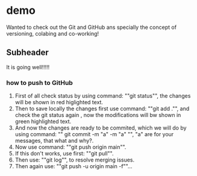 # demo
Wanted to check out the Git and GitHub ans specially the concept of versioning, colabing and co-working!

## Subheader
It is going well!!!!!

### how to push to GitHub
1. First of all check status by using command: ""git status"", the changes will be shown in red higlighted text.
2. Then to save locally the changes first use command: ""git  add ."", and check the git status again , now the modifications will bw shown in green highlighted text.
3. And now the changes are ready to be commited, which we will do by using command: "" git commit -m "a" -m "a" "", "a" are for your messages, that what and why?.
4. Now use command:  ""git push origin main"".
5. If this don't works, use first: ""git pull"".
6. Then use: ""git log"", to resolve merging issues.
7. Then again use: ""git push -u origin main -f""...
